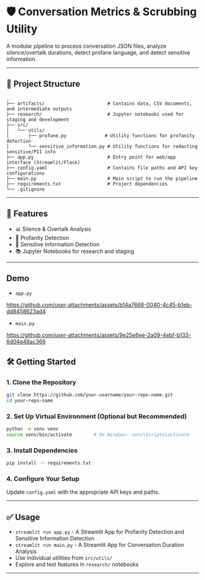 # 🛡️ Conversation Metrics & Scrubbing Utility

A modular pipeline to process conversation JSON files, analyze silence/overtalk durations, detect profane language, and detect sensitive information.

---

## 📁 Project Structure

```
.
├── artifacts/                       # Contains data, CSV documents, and intermediate outputs
├── research/                        # Jupyter notebooks used for staging and development
├── src/
│   └── utils/
│       ├── profane.py              # Utility functions for profanity detection
│       └── sensitive_information.py # Utility functions for redacting sensitive/PII info
├── app.py                           # Entry point for web/app interface (Streamlit/Flask)
├── config.yaml                      # Contains file paths and API key configurations
├── main.py                          # Main script to run the pipeline
├── requirements.txt                 # Project dependencies
└── .gitignore
```

---

## 🚀 Features

- 📊 Silence & Overtalk Analysis
- 🤬 Profanity Detection
- 🔐 Sensitive Information Detection
- 📚 Jupyter Notebooks for research and staging

---

## Demo
- `app.py`

https://github.com/user-attachments/assets/b14a7668-0040-4c45-b1eb-dd8458623ad4

- `main.py`


https://github.com/user-attachments/assets/9e25e6ee-2a09-4ebf-b133-6d04e48ac366


## 🛠️ Getting Started

### 1. Clone the Repository

```bash
git clone https://github.com/your-username/your-repo-name.git
cd your-repo-name
```

### 2. Set Up Virtual Environment (Optional but Recommended)

```bash
python -m venv venv
source venv/bin/activate        # On Windows: venv\Scripts\activate
```

### 3. Install Dependencies

```bash
pip install -r requirements.txt
```

### 4. Configure Your Setup

Update `config.yaml` with the appropriate API keys and paths.

---

## ✅ Usage

- `streamlit run app.py` - A Streamlit App for Profanity Detection and Sensitive Information Detection 
- `streamlit run main.py` - A Streamlit App for Conversation Duration Analysis
- Use individual utilities from `src/utils/`
- Explore and test features in `research/` notebooks

---


